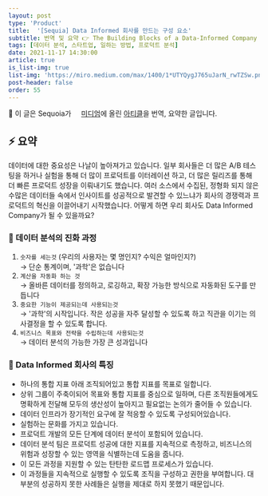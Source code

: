 ```yaml
---
layout: post
type: 'Product'
title:  '[Sequia] Data Informed 회사를 만드는 구성 요소'
subtitle: 번역 및 요약 👉 The Building Blocks of a Data-Informed Company
tags: [데이터 분석, 스타트업, 일하는 방법, 프로덕트 분석]
date: 2021-11-17 14:30:00
article: true
is_list-img: true
list-img: 'https://miro.medium.com/max/1400/1*UTYQygJ765uJarN_rwTZSw.png'
post-header: false
order: 55
---
```


<p class="text-gray">
 🔗 이 글은 Sequoia가 <a href='https://medium.com/sequoia-capital/' target='blank' rel='nofollow' id='outlink1' onclick='clickedOutlink(outlink1)'><img src='https://www.google.com/s2/favicons?sz=64&domain=https://medium.com/sequoia-capital/' style='display:inline; height: 1em; position: relative; bottom: -2px; margin-right: 2px;'>미디엄</a>에 올린 <a href='https://medium.com/sequoia-capital/the-building-blocks-of-a-data-informed-company-70cc5908143d' target='blank' rel='nofollow' id='outlink2' onclick='clickedOutlink(outlink2)'>아티클</a>을 번역, 요약한 글입니다.
</p>

## ⚡️ 요약

데이터에 대한 중요성은 나날이 높아져가고 있습니다. 일부 회사들은 더 많은 A/B 테스팅을 하거나 실험을 통해 더 많이 프로덕트를 이터레이션 하고, 더 많은 릴리즈를 통해 더 빠른 프로덕트 성장을 이뤄내기도 했습니다. 여러 소스에서 수집된, 정형화 되지 않은 수많은 데이터들 속에서 인사이트를 성공적으로 발견할 수 있느냐가 회사의 경쟁력과 프로덕트의 혁신을 이끌어내기 시작했습니다. 어떻게 하면 우리 회사도 Data Informed Company가 될 수 있을까요?

### 🐒  데이터 분석의 진화 과정

1. `숫자를 세는것` (우리의 사용자는 몇 명인지? 수익은 얼마인지?)  
    → 단순 통계이며, '과학'은 없습니다
2. `계산을 자동화 하는 것`  
    → 올바른 데이터를 정의하고, 로깅하고, 확장 가능한 방식으로 자동화된 도구를 만듭니다
3. `중요한 기능이 제공되는데 사용되는것`  
    → '과학'의 시작입니다. 작은 성공을 자주 달성할 수 있도록 하고 직관을 이기는 의사결정을 할 수 있도록 합니다.
4. `비즈니스 목표와 전략을 수립하는데 사용되는것`  
    → 데이터 분석의 가능한 가장 큰 성과입니다

### 👑  Data Informed 회사의 특징

* 하나의 통합 지표 아래 조직되어있고 통합 지표를 목표로 일합니다.
* 상위 그룹이 주축이되어 목표와 통합 지표를 중심으로 일하며, 다른 조직원들에게도 명확하게 전달해 모두의 생산성이 높아지고 필요없는 논의가 줄어들 수 있습니다.
* 데이터 인프라가 장기적인 요구에 잘 적응할 수 있도록 구성되어있습니다.
* 실험하는 문화를 가지고 있습니다.
* 프로덕트 개발의 모든 단계에 데이터 분석이 포함되어 있습니다.
* 데이터 분석 팀은 프로덕트 성공에 대한 지표를 지속적으로 측정하고, 비즈니스의 위험과 성장할 수 있는 영역을 식별하는데 도움을 줍니다.
* 이 모든 과정을 지원할 수 있는 탄탄한 로드맵 프로세스가 있습니다.
* 이 과정들을 지속적으로 실행할 수 있도록 조직을 구성하고 권한을 부여합니다. 대부분의 성공하지 못한 사례들은 실행을 제대로 하지 못했기 때문입니다.